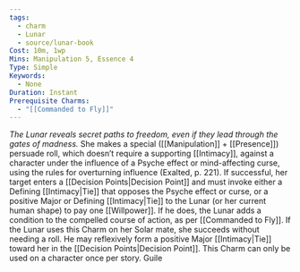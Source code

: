 ```yaml
---
tags:
  - charm
  - Lunar
  - source/lunar-book
Cost: 10m, 1wp
Mins: Manipulation 5, Essence 4
Type: Simple
Keywords:
  - None
Duration: Instant
Prerequisite Charms:
  - "[[Commanded to Fly]]"
---
```

*The Lunar reveals secret paths to freedom, even if they lead through the gates of madness.*
She makes a special ([[Manipulation]] + [[Presence]]) persuade roll, which doesn’t require a supporting [[Intimacy]], against a character under the influence of a Psyche effect or mind-affecting curse, using the rules for overturning influence (Exalted, p. 221). If successful, her target enters a [[Decision Points|Decision Point]] and must invoke either a Defining [[Intimacy|Tie]] that opposes the Psyche effect or curse, or a positive Major or Defining [[Intimacy|Tie]] to the Lunar (or her current human shape) to pay one [[Willpower]]. If he does, the Lunar adds a condition to the compelled course of action, as per [[Commanded to Fly]]. If the Lunar uses this Charm on her Solar mate, she succeeds without needing a roll. He may reflexively form a positive Major [[Intimacy|Tie]] toward her in the [[Decision Points|Decision Point]]. This Charm can only be used on a character once per story. Guile
